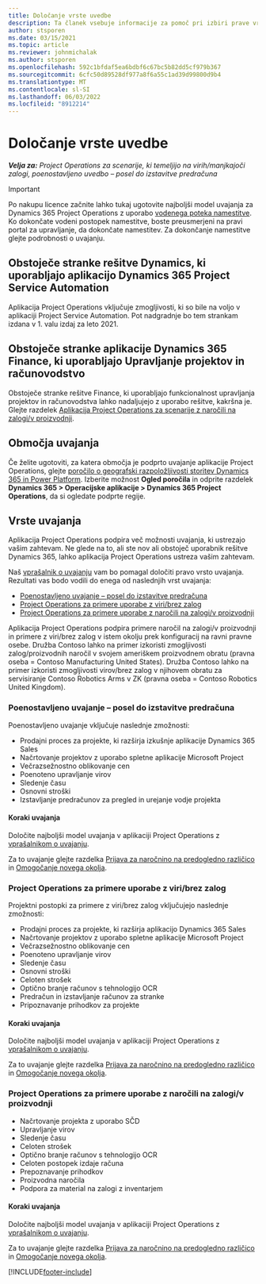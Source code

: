 ```yaml
---
title: Določanje vrste uvedbe
description: Ta članek vsebuje informacije za pomoč pri izbiri prave vrste uvajanja z aplikacijo Project Operations v vašem podjetju.
author: stsporen
ms.date: 03/15/2021
ms.topic: article
ms.reviewer: johnmichalak
ms.author: stsporen
ms.openlocfilehash: 592c1bfdaf5ea6bdbf6c67bc5b82dd5cf979b367
ms.sourcegitcommit: 6cfc50d89528df977a8f6a55c1ad39d99800d9b4
ms.translationtype: MT
ms.contentlocale: sl-SI
ms.lasthandoff: 06/03/2022
ms.locfileid: "8912214"
---
```

# <a name="determine-your-deployment-type"></a>Določanje vrste uvedbe

_**Velja za:** Project Operations za scenarije, ki temeljijo na virih/manjkajoči zalogi, poenostavljeno uvedbo – posel do izstavitve predračuna_

> [!IMPORTANT]
> Po nakupu licence začnite lahko tukaj ugotovite najboljši model uvajanja za Dynamics 365 Project Operations z uporabo [vodenega poteka namestitve](https://aka.ms/provisionprojectoperations).
> Ko dokončate vodeni postopek namestitve, boste preusmerjeni na pravi portal za upravljanje, da dokončate namestitev. Za dokončanje namestitve glejte podrobnosti o uvajanju.


## <a name="existing-customers-of-dynamics-using-dynamics-365-project-service-automation"></a>Obstoječe stranke rešitve Dynamics, ki uporabljajo aplikacijo Dynamics 365 Project Service Automation
Aplikacija Project Operations vključuje zmogljivosti, ki so bile na voljo v aplikaciji Project Service Automation. Pot nadgradnje bo tem strankam izdana v 1. valu izdaj za leto 2021.

## <a name="existing-customers-of-dynamics-365-finance-using-project-management-and-accounting"></a>Obstoječe stranke aplikacije Dynamics 365 Finance, ki uporabljajo Upravljanje projektov in računovodstvo 

Obstoječe stranke rešitve Finance, ki uporabljajo funkcionalnost upravljanja projektov in računovodstva lahko nadaljujejo z uporabo rešitve, kakršna je. Glejte razdelek [Aplikacija Project Operations za scenarije z naročili na zalogi/v proizvodnji](#pma).


## <a name="deployment-regions"></a>Območja uvajanja
Če želite ugotoviti, za katera območja je podprto uvajanje aplikacije Project Operations, glejte [poročilo o geografski razpoložljivosti storitev Dynamics 365 in Power Platform](https://dynamics.microsoft.com/en-us/geographic-availability/). Izberite možnost **Ogled poročila** in odprite razdelek **Dynamics 365 > Operacijske aplikacije > Dynamics 365 Project Operations**, da si ogledate podprte regije.

## <a name="deployment-types"></a>Vrste uvajanja
Aplikacija Project Operations podpira več možnosti uvajanja, ki ustrezajo vašim zahtevam. Ne glede na to, ali ste nov ali obstoječ uporabnik rešitve Dynamics 365, lahko aplikacija Project Operations ustreza vašim zahtevam.

Naš [vprašalnik o uvajanju](https://aka.ms/provisionprojectoperations) vam bo pomagal določiti pravo vrsto uvajanja. Rezultati vas bodo vodili do enega od naslednjih vrst uvajanja:

- [Poenostavljeno uvajanje – posel do izstavitve predračuna](#lite)
- [Project Operations za primere uporabe z viri/brez zalog](#integrated)
- [Project Operations za primere uporabe z naročili na zalogi/v proizvodnji](#pma)

Aplikacija Project Operations podpira primere naročil na zalogi/v proizvodnji in primere z viri/brez zalog v istem okolju prek konfiguracij na ravni pravne osebe. Družba Contoso lahko na primer izkoristi zmogljivosti zalog/proizvodnih naročil v svojem ameriškem proizvodnem obratu (pravna oseba = Contoso Manufacturing United States). Družba Contoso lahko na primer izkoristi zmogljivosti virov/brez zalog v njihovem obratu za servisiranje Contoso Robotics Arms v ZK (pravna oseba = Contoso Robotics United Kingdom).

### <a name="lite-deployment---deal-to-proforma-invoicing"></a><a  name="lite"></a>Poenostavljeno uvajanje – posel do izstavitve predračuna

Poenostavljeno uvajanje vključuje naslednje zmožnosti:

- Prodajni proces za projekte, ki razširja izkušnje aplikacije Dynamics 365 Sales
- Načrtovanje projektov z uporabo spletne aplikacije Microsoft Project
- Večrazsežnostno oblikovanje cen
- Poenoteno upravljanje virov
- Sledenje času
- Osnovni stroški
- Izstavljanje predračunov za pregled in urejanje vodje projekta 

#### <a name="deployment-steps"></a>Koraki uvajanja
Določite najboljši model uvajanja v aplikaciji Project Operations z [vprašalnikom o uvajanju](https://aka.ms/provisionprojectoperations).

Za to uvajanje glejte razdelka [Prijava za naročnino na predogledno različico](lite-preview-subscription-sign-up.md) in [Omogočanje novega okolja](lite-deployment.md). 


### <a name="project-operations-for-resourcenon-stocked-scenarios"></a><a name="integrated"></a>Project Operations za primere uporabe z viri/brez zalog
Projektni postopki za primere z viri/brez zalog vključujejo naslednje zmožnosti:
 
- Prodajni proces za projekte, ki razširja aplikacijo Dynamics 365 Sales
- Načrtovanje projektov z uporabo spletne aplikacije Microsoft Project
- Večrazsežnostno oblikovanje cen
- Poenoteno upravljanje virov
- Sledenje času
- Osnovni stroški
- Celoten strošek
- Optično branje računov s tehnologijo OCR
- Predračun in izstavljanje računov za stranke 
- Pripoznavanje prihodkov za projekte

#### <a name="deployment-steps"></a>Koraki uvajanja
Določite najboljši model uvajanja v aplikaciji Project Operations z [vprašalnikom o uvajanju](https://aka.ms/provisionprojectoperations).

Za to uvajanje glejte razdelka [Prijava za naročnino na predogledno različico](resource-sign-up-preview-subscription.md) in [Omogočanje novega okolja](resource-provision-new-environment.md). 


### <a name="project-operations-for-stockedproduction-order-scenarios"></a><a name="pma"></a>Project Operations za primere uporabe z naročili na zalogi/v proizvodnji

- Načrtovanje projekta z uporabo SČD
- Upravljanje virov
- Sledenje času
- Celoten strošek
- Optično branje računov s tehnologijo OCR
- Celoten postopek izdaje računa
- Prepoznavanje prihodkov
- Proizvodna naročila
- Podpora za material na zalogi z inventarjem

#### <a name="deployment-steps"></a>Koraki uvajanja
Določite najboljši model uvajanja v aplikaciji Project Operations z [vprašalnikom o uvajanju](https://aka.ms/provisionprojectoperations).

Za to uvajanje glejte razdelka [Prijava za naročnino na predogledno različico](/dynamics365/fin-ops-core/dev-itpro/dev-tools/sign-up-preview-subscription?toc=%2fdynamics365%2ffinance%2ftoc.json) in [Omogočanje novega okolja](/dynamics365/fin-ops-core/dev-itpro/deployment/deploy-demo-environment?toc=%2fdynamics365%2ffinance%2ftoc.json). 



[!INCLUDE[footer-include](../includes/footer-banner.md)]